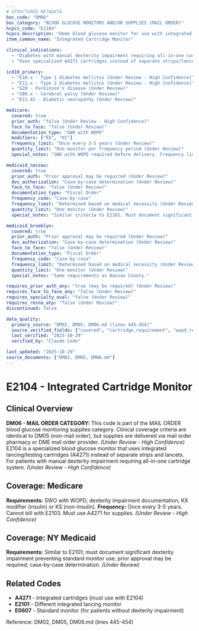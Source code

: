 ```yaml
---
# STRUCTURED METADATA
boc_code: "DM06"
boc_category: "BLOOD GLUCOSE MONITORS AND/OR SUPPLIES (MAIL ORDER)"
hcpcs_code: "E2104"
hcpcs_description: "Home blood glucose monitor for use with integrated lancing/blood sample testing cartridge"
item_common_name: "Integrated Cartridge Monitor"

clinical_indications:
  - "Diabetes with manual dexterity impairment requiring all-in-one cartridge system (Under Review - High Confidence)"
  - "Uses specialized A4271 cartridges instead of separate strips/lancets (Under Review - High Confidence)"

icd10_primary:
  - "E10.x - Type 1 diabetes mellitus (Under Review - High Confidence)"
  - "E11.x - Type 2 diabetes mellitus (Under Review - High Confidence)"
  - "G20 - Parkinson's disease (Under Review)"
  - "G80.x - Cerebral palsy (Under Review)"
  - "E11.42 - Diabetic neuropathy (Under Review)"

medicare:
  covered: true
  prior_auth: "false (Under Review - High Confidence)"
  face_to_face: "false (Under Review)"
  documentation_type: "SWO with WOPD"
  modifiers: ["KX", "KS"]
  frequency_limit: "Once every 3-5 years (Under Review)"
  quantity_limit: "One monitor per frequency period (Under Review)"
  special_notes: "SWO with WOPD required before delivery. Frequency limited to 1 monitor every 3-5 years. KX modifier for insulin-treated, KS for non-insulin. Cannot bill with non-adjunctive CGM (E2103). Must use A4271 for supplies."

medicaid_nassau:
  covered: true
  prior_auth: "Prior approval may be required (Under Review)"
  dvs_authorization: "Case-by-case determination (Under Review)"
  face_to_face: "false (Under Review)"
  documentation_type: "Fiscal Order"
  frequency_code: "Case-by-case"
  frequency_limit: "Determined based on medical necessity (Under Review)"
  quantity_limit: "One monitor (Under Review)"
  special_notes: "Similar criteria to E2101. Must document significant dexterity impairment preventing standard monitor use. Prior approval may be required. Frequency and coverage determined case-by-case based on medical necessity."

medicaid_brooklyn:
  covered: true
  prior_auth: "Prior approval may be required (Under Review)"
  dvs_authorization: "Case-by-case determination (Under Review)"
  face_to_face: "false (Under Review)"
  documentation_type: "Fiscal Order"
  frequency_code: "Case-by-case"
  frequency_limit: "Determined based on medical necessity (Under Review)"
  quantity_limit: "One monitor (Under Review)"
  special_notes: "Same requirements as Nassau County."

requires_prior_auth_any: "true (may be required) (Under Review)"
requires_face_to_face_any: "false (Under Review)"
requires_specialty_eval: "false (Under Review)"
requires_resna_atp: "false (Under Review)"
discontinued: false

data_quality:
  primary_source: "DM02, DM05, DM06.md (lines 445-454)"
  source_verified_fields: ["covered", "cartridge_requirement", "wopd_requirement", "modifiers", "dexterity_requirement"]
  last_verified: "2025-10-29"
  verified_by: "Claude Code"

last_updated: "2025-10-29"
source_documents: ["DM02, DM05, DM06.md"]
---
```


# E2104 - Integrated Cartridge Monitor

## Clinical Overview

**DM06 - MAIL ORDER CATEGORY:** This code is part of the MAIL ORDER blood glucose monitoring supplies category. Clinical coverage criteria are identical to DM05 (non-mail order), but supplies are delivered via mail order pharmacy or DME mail order provider. *(Under Review - High Confidence)*
E2104 is a specialized blood glucose monitor that uses integrated lancing/testing cartridges (A4271) instead of separate strips and lancets. For patients with manual dexterity impairment requiring all-in-one cartridge system. *(Under Review - High Confidence)*

## Coverage: Medicare
**Requirements:** SWO with WOPD; dexterity impairment documentation; KX modifier (insulin) or KS (non-insulin). **Frequency:** Once every 3-5 years. Cannot bill with E2103. Must use A4271 for supplies. *(Under Review - High Confidence)*

## Coverage: NY Medicaid
**Requirements:** Similar to E2101; must document significant dexterity impairment preventing standard monitor use; prior approval may be required; case-by-case determination. *(Under Review)*

## Related Codes
- **A4271** - Integrated cartridges (must use with E2104)
- **E2101** - Different integrated lancing monitor
- **E0607** - Standard monitor (for patients without dexterity impairment)

Reference: DM02, DM05, DM06.md (lines 445-454)
